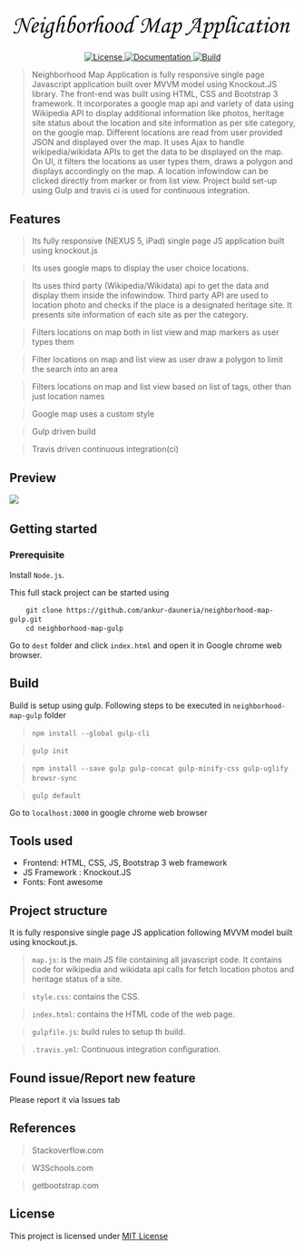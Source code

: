 <link href="https://fonts.googleapis.com/css?family=Playball" rel="stylesheet">

<p align="center">
  <a href="#"><img src="title.png"></a>
</p>
<p align="center">
  <a href="https://opensource.org/licenses/MIT" target="_blank">
    <img src="https://img.shields.io/badge/License-MIT-green.svg" alt="License">
  </a>
  <a href="#" target="_blank">
    <img src="https://img.shields.io/badge/documentation-complete-green.svg" alt="Documentation">
  </a>
  <a href="https://travis-ci.org/ankur-dauneria/neighborhood-map-gulp" target="_blank">
    <img src="https://travis-ci.org/ankur-dauneria/neighborhood-map-gulp.svg?branch=master" alt="Build">
  </a>
</p>

> Neighborhood Map Application is fully responsive single page Javascript application built over MVVM model using Knockout.JS library. The front-end was built using HTML, CSS and Bootstrap 3 framework. It incorporates a google map api and variety of data using Wikipedia API to display additional information like photos, heritage site status about the location and site information as per site category, on the google map. Different locations are read from user provided JSON and displayed over the map. It uses Ajax to handle wikipedia/wikidata APIs to get the data to be displayed on the map. On UI, it filters the locations as user types them, draws a polygon and displays accordingly on the map. A location infowindow can be clicked directly from marker or from list view. Project build set-up using Gulp and travis ci is used for continuous integration.

## Features

> Its fully responsive (NEXUS 5, iPad) single page JS application built using knockout.js

> Its uses google maps to display the user choice locations.

> Its uses third party (Wikipedia/Wikidata) api to get the data and display them inside the infowindow. Third party API are used to location photo and checks if the place is a designated heritage site. It presents site information of each site as per the category.

> Filters locations on map both in list view and map markers as user types them

> Filter locations on map and list view as user draw a polygon to limit the search into an area

> Filters locations on map and list view based on list of tags, other than just location names

> Google map uses a custom style

> Gulp driven build

> Travis driven continuous integration(ci)

## Preview

<img src="preview_nm.gif" height="600"/>


## Getting started

### Prerequisite

Install `Node.js`.

This full stack project can be started using

```
    git clone https://github.com/ankur-dauneria/neighborhood-map-gulp.git
    cd neighborhood-map-gulp

```

Go to `dest` folder and click `index.html` and open it in Google chrome web browser.

## Build

Build is setup using gulp. Following steps to be executed in `neighborhood-map-gulp` folder

> `npm install --global gulp-cli`

> `gulp init`

> `npm install --save gulp gulp-concat gulp-minify-css gulp-uglify browsr-sync`

> `gulp default`


Go to `localhost:3000` in google chrome web browser

## Tools used

* Frontend: HTML, CSS, JS, Bootstrap 3 web framework
* JS Framework : Knockout.JS
* Fonts: Font awesome


## Project structure

It is fully responsive single page JS application following MVVM model built using knockout.js.

> `map.js`: is the main JS file containing all javascript code. It contains code for wikipedia and wikidata api calls for fetch location photos and heritage status of a site.

> `style.css`: contains the CSS.

> `index.html`: contains the HTML code of the web page.

> `gulpfile.js`: build rules to setup th build.

> `.travis.yml`: Continuous integration configuration.

## Found issue/Report new feature

Please report it via Issues tab

## References

> Stackoverflow.com

> W3Schools.com

> getbootstrap.com

## License

This project is licensed under [MIT License](license.md)